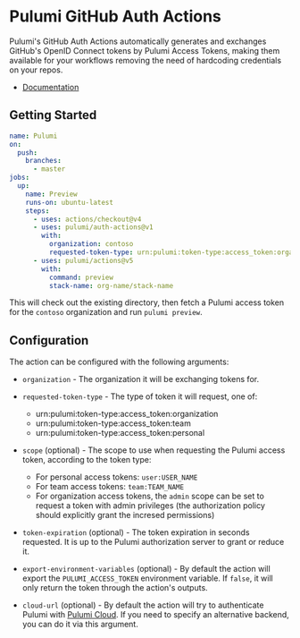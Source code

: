 # Pulumi GitHub Auth Actions

Pulumi's GitHub Auth Actions automatically generates and exchanges GitHub's 
OpenID Connect tokens by Pulumi Access Tokens, making them available for 
your workflows removing the need of hardcoding credentials on your repos.

- [Documentation](https://www.pulumi.com/docs/pulumi-cloud/oidc/client/)

## Getting Started

```yaml
name: Pulumi
on:
  push:
    branches:
      - master
jobs:
  up:
    name: Preview
    runs-on: ubuntu-latest
    steps:
      - uses: actions/checkout@v4
      - uses: pulumi/auth-actions@v1
        with:
          organization: contoso
          requested-token-type: urn:pulumi:token-type:access_token:organization
      - uses: pulumi/actions@v5
        with:
          command: preview
          stack-name: org-name/stack-name
```

This will check out the existing directory, then fetch a Pulumi access token
for the `contoso` organization and run `pulumi preview`.

## Configuration

The action can be configured with the following arguments:

- `organization` - The organization it will be exchanging tokens for.

- `requested-token-type` - The type of token it will request, one of:
    - urn:pulumi:token-type:access_token:organization
    - urn:pulumi:token-type:access_token:team
    - urn:pulumi:token-type:access_token:personal

- `scope` (optional) - The scope to use when requesting the Pulumi access token, 
    according to the token type:
    - For personal access tokens: `user:USER_NAME`
    - For team access tokens: `team:TEAM_NAME`
    - For organization access tokens, the `admin` scope can be set to request a token with admin privileges (the authorization policy should explicitly grant the incresed permissions)

- `token-expiration` (optional) - The token expiration in seconds requested. It 
    is up to the Pulumi authorization server to grant or reduce it.

- `export-environment-variables` (optional) - By default the action will export
    the `PULUMI_ACCESS_TOKEN` environment variable. If `false`, it will only return 
    the token through the action's outputs.

- `cloud-url` (optional) - By default the action will try to authenticate Pulumi with 
[Pulumi Cloud](https://app.pulumi.com/). If you need to specify an alternative backend, 
you can do it via this argument.
